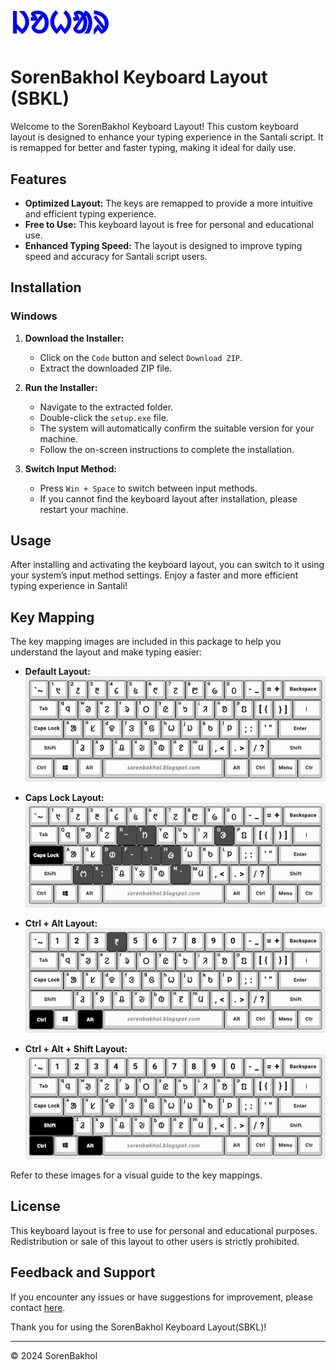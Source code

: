 # <span style="color:blue; font-size: 48px;" >ᱡᱚᱦᱟᱨ</span>

# SorenBakhol Keyboard Layout (SBKL)

Welcome to the SorenBakhol Keyboard Layout! This custom keyboard layout is designed to enhance your typing experience in the Santali script. It is remapped for better and faster typing, making it ideal for daily use.

## Features

- **Optimized Layout:** The keys are remapped to provide a more intuitive and efficient typing experience.
- **Free to Use:** This keyboard layout is free for personal and educational use.
- **Enhanced Typing Speed:** The layout is designed to improve typing speed and accuracy for Santali script users.

## Installation

### Windows

1. **Download the Installer:**
   - Click on the `Code` button and select `Download ZIP`.
   - Extract the downloaded ZIP file.

2. **Run the Installer:**
   - Navigate to the extracted folder.
   - Double-click the `setup.exe` file.
   - The system will automatically confirm the suitable version for your machine.
   - Follow the on-screen instructions to complete the installation.

3. **Switch Input Method:**
   - Press `Win + Space` to switch between input methods.
   - If you cannot find the keyboard layout after installation, please restart your machine.

## Usage

After installing and activating the keyboard layout, you can switch to it using your system’s input method settings. Enjoy a faster and more efficient typing experience in Santali!

## Key Mapping

The key mapping images are included in this package to help you understand the layout and make typing easier:

- **Default Layout:**
  ![Default Layout](keyMapping%20Img/Default_Layout.png)

- **Caps Lock Layout:**
  ![Caps Lock Layout](keyMapping%20Img/Caps_Lock_Layout.png)

- **Ctrl + Alt Layout:**
  ![Ctrl + Alt Layout](keyMapping%20Img/Ctrl_Alt_Layout.png)

- **Ctrl + Alt + Shift Layout:**
  ![Ctrl + Alt + Shift Layout](keyMapping%20Img/Ctrl_Alt_Shift_Layout.png)

Refer to these images for a visual guide to the key mappings.

## License

This keyboard layout is free to use for personal and educational purposes. Redistribution or sale of this layout to other users is strictly prohibited.

## Feedback and Support

If you encounter any issues or have suggestions for improvement, please contact [here](https://ig.me/m/sorenbakholofficial).

Thank you for using the SorenBakhol Keyboard Layout(SBKL)!

---

© 2024 SorenBakhol
